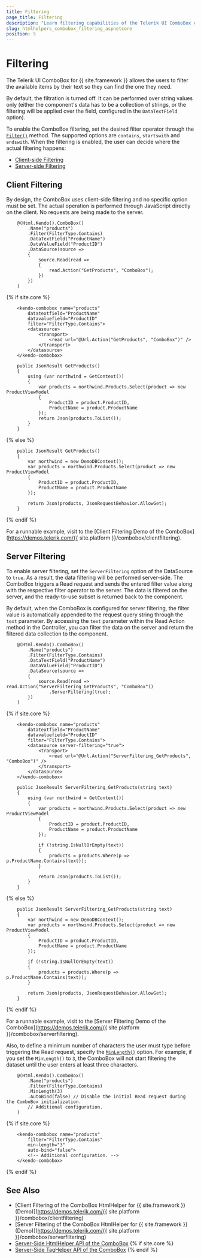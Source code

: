 ```yaml
---
title: Filtering
page_title: Filtering
description: "Learn filtering capabilities of the Telerik UI ComboBox component for {{ site.framework }}."
slug: htmlhelpers_combobox_filtering_aspnetcore
position: 5
---
```


# Filtering

The Telerik UI ComboBox for {{ site.framework }} allows the users to filter the available items by their text so they can find the one they need.

By default, the filtration is turned off. It can be performed over string values only (either the component's data has to be a collection of strings, or the filtering will be applied over the field, configured in the `DataTextField` option).

To enable the ComboBox filtering, set the desired filter operator through the [`Filter()`](/api/kendo.mvc.ui.fluent/comboboxbuilder#filtersystemstring) method. The supported options are `contains`, `startswith` and `endswith`. When the filtering is enabled, the user can decide where the actual filtering happens:

* [Client-side Filtering](#client-filtering)
* [Server-side Filtering](#server-filtering)

## Client Filtering

By design, the ComboBox uses client-side filtering and no specific option must be set. The actual operation is performed through JavaScript directly on the client. No requests are being made to the server.

```HtmlHelper
    @(Html.Kendo().ComboBox()
        .Name("products")
        .Filter(FilterType.Contains)
        .DataTextField("ProductName")
        .DataValueField("ProductID")
        .DataSource(source =>
        {
            source.Read(read =>
            {
                read.Action("GetProducts", "ComboBox");
            })
        })
    )
```
{% if site.core %}
```TagHelper
    <kendo-combobox name="products"
        datatextfield="ProductName"
        datavaluefield="ProductID"
        filter="FilterType.Contains">
        <datasource>
            <transport>
                <read url="@Url.Action("GetProducts", "ComboBox")" />
            </transport>
        </datasource>
    </kendo-combobox>
```
```Controller
    public JsonResult GetProducts()
    {
        using (var northwind = GetContext())
        {
            var products = northwind.Products.Select(product => new ProductViewModel
            {
                ProductID = product.ProductID,
                ProductName = product.ProductName
            });
            return Json(products.ToList());
        }
    }
```
{% else %}
```Controller
    public JsonResult GetProducts()
    {
        var northwind = new DemoDBContext();
        var products = northwind.Products.Select(product => new ProductViewModel
        {
            ProductID = product.ProductID,
            ProductName = product.ProductName
        });

        return Json(products, JsonRequestBehavior.AllowGet);
    }
```
{% endif %}

For a runnable example, visit to the [Client Filtering Demo of the ComboBox](https://demos.telerik.com/{{ site.platform }}/combobox/clientfiltering).

## Server Filtering

To enable server filtering, set the `ServerFiltering` option of the DataSource to `true`. As a result, the data filtering will be performed server-side. The ComboBox triggers a Read request and sends the entered filter value along with the respective filter operator to the server. The data is filtered on the server, and the ready-to-use subset is returned back to the component.

By default, when the ComboBox is configured for server filtering, the filter value is automatically appended to the request query string through the `text` parameter. By accessing the `text` parameter within the Read Action method in the Controller, you can filter the data on the server and return the filtered data collection to the component.

```HtmlHelper
    @(Html.Kendo().ComboBox()
        .Name("products")
        .Filter(FilterType.Contains)
        .DataTextField("ProductName")
        .DataValueField("ProductID")
        .DataSource(source =>
        {
            source.Read(read => read.Action("ServerFiltering_GetProducts", "ComboBox"))
                .ServerFiltering(true);
        })
    )
```
{% if site.core %}
```TagHelper
    <kendo-combobox name="products"
        datatextfield="ProductName"
        datavaluefield="ProductID"
        filter="FilterType.Contains">
        <datasource server-filtering="true">
            <transport>
                <read url="@Url.Action("ServerFiltering_GetProducts", "ComboBox")" />
            </transport>
        </datasource>
    </kendo-combobox>
```
```Controller
    public JsonResult ServerFiltering_GetProducts(string text)
    {
        using (var northwind = GetContext())
        {
            var products = northwind.Products.Select(product => new ProductViewModel
            {
                ProductID = product.ProductID,
                ProductName = product.ProductName
            });

            if (!string.IsNullOrEmpty(text))
            {
                products = products.Where(p => p.ProductName.Contains(text));
            }

            return Json(products.ToList());
        }
    }
```
{% else %}
```Controller
    public JsonResult ServerFiltering_GetProducts(string text)
    {
        var northwind = new DemoDBContext();
        var products = northwind.Products.Select(product => new ProductViewModel
        {
            ProductID = product.ProductID,
            ProductName = product.ProductName
        });

        if (!string.IsNullOrEmpty(text))
        {
            products = products.Where(p => p.ProductName.Contains(text));
        }

        return Json(products, JsonRequestBehavior.AllowGet);
    }
```
{% endif %}

For a runnable example, visit to the [Server Filtering Demo of the ComboBox](https://demos.telerik.com/{{ site.platform }}/combobox/serverfiltering).

Also, to define a minimum number of characters the user must type before triggering the Read request, specify the [`MinLength()`](/api/kendo.mvc.ui.fluent/comboboxbuilder#minlengthsystemdouble) option. For example, if you set the `MinLength()` to `3`, the ComboBox will not start filtering the dataset until the user enters at least three characters.

```HtmlHelper
    @(Html.Kendo().ComboBox()
        .Name("products")
        .Filter(FilterType.Contains)
        .MinLength(3)
        .AutoBind(false) // Disable the initial Read request during the ComboBox initialization.
        // Additional configuration.
    )
```
{% if site.core %}
```TagHelper
    <kendo-combobox name="products"
        filter="FilterType.Contains"
        min-length="3"
        auto-bind="false">
        <!-- Additional configuration. -->
    </kendo-combobox>
```
{% endif %}

## See Also

* [Client Filtering of the ComboBox HtmlHelper for {{ site.framework }} (Demo)](https://demos.telerik.com/{{ site.platform }}/combobox/clientfiltering)
* [Server Filtering of the ComboBox HtmlHelper for {{ site.framework }} (Demo)](https://demos.telerik.com/{{ site.platform }}/combobox/serverfiltering)
* [Server-Side HtmlHelper API of the ComboBox](/api/combobox)
{% if site.core %}
* [Server-Side TagHelper API of the ComboBox](/api/taghelpers/combobox)
{% endif %}

